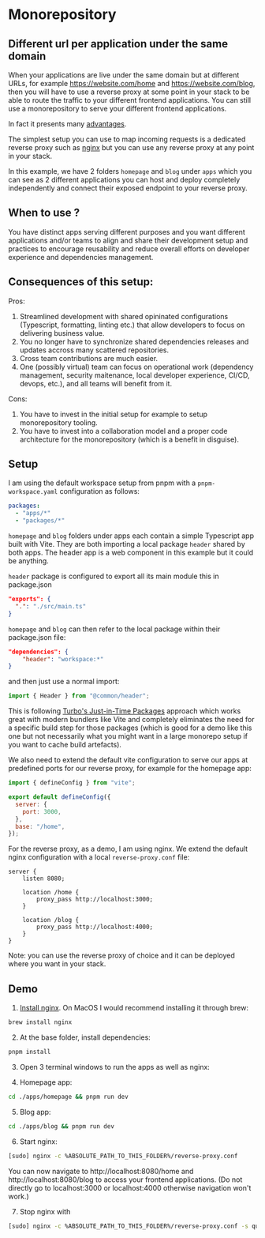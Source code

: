 # Monorepository

## Different url per application under the same domain

When your applications are live under the same domain but at different URLs, for example https://website.com/home and https://website.com/blog, then you will have to use a reverse proxy at some point in your stack to be able to route the traffic to your different frontend applications. You can still use a monorepository to serve your different frontend applications.

In fact it presents many [advantages](https://www.simplefrontend.dev/blog/why-a-frontend-monorepo/).

The simplest setup you can use to map incoming requests is a dedicated reverse proxy such as [nginx](https://nginx.org/) but you can use any reverse proxy at any point in your stack.

In this example, we have 2 folders `homepage` and `blog` under `apps` which you can see as 2 different applications you can host and deploy completely independently and connect their exposed endpoint to your reverse proxy.

## When to use ?

You have distinct apps serving different purposes and you want different applications and/or teams to align and share their development setup and practices to encourage reusability and reduce overall efforts on developer experience and dependencies management.

## Consequences of this setup:

Pros:

1. Streamlined development with shared opininated configurations (Typescript, formatting, linting etc.) that allow developers to focus on delivering business value.
1. You no longer have to synchronize shared dependencies releases and updates accross many scattered repositories.
1. Cross team contributions are much easier.
1. One (possibly virtual) team can focus on operational work (dependency management, security maitenance, local developer experience, CI/CD, devops, etc.), and all teams will benefit from it.

Cons:

1. You have to invest in the initial setup for example to setup monorepository tooling.
1. You have to invest into a collaboration model and a proper code architecture for the monorepository (which is a benefit in disguise).

## Setup

I am using the default workspace setup from pnpm with a `pnpm-workspace.yaml` configuration as follows:

```yaml
packages:
  - "apps/*"
  - "packages/*"
```

`homepage` and `blog` folders under apps each contain a simple Typescript app built with Vite. They are both importing a local package `header` shared by both apps. The header app is a web component in this example but it could be anything.

`header` package is configured to export all its main module this in package.json

```json
"exports": {
  ".": "./src/main.ts"
}
```

`homepage` and `blog` can then refer to the local package within their package.json file:

```json
"dependencies": {
    "header": "workspace:*"
}
```

and then just use a normal import:

```typescript
import { Header } from "@common/header";
```

This is following [Turbo's Just-in-Time Packages](https://turbo.build/repo/docs/core-concepts/internal-packages#just-in-time-packages) approach which works great with modern bundlers like Vite and completely eliminates the need for a specific build step for those packages (which is good for a demo like this one but not necessarily what you might want in a large monorepo setup if you want to cache build artefacts).

We also need to extend the default vite configuration to serve our apps at predefined ports for our reverse proxy, for example for the homepage app:

```javascript
import { defineConfig } from "vite";

export default defineConfig({
  server: {
    port: 3000,
  },
  base: "/home",
});
```

For the reverse proxy, as a demo, I am using nginx. We extend the default nginx configuration with a local `reverse-proxy.conf` file:

```
server {
    listen 8080;

    location /home {
        proxy_pass http://localhost:3000;
    }

    location /blog {
        proxy_pass http://localhost:4000;
    }
}
```

Note: you can use the reverse proxy of choice and it can be deployed where you want in your stack.

## Demo

1. [Install nginx](https://nginx.org/en/docs/install.html). On MacOS I would recommend installing it through brew:

```bash
brew install nginx
```

2. At the base folder, install dependencies:

```bash
pnpm install
```

3. Open 3 terminal windows to run the apps as well as nginx:

4. Homepage app:

```bash
cd ./apps/homepage && pnpm run dev
```

5. Blog app:

```bash
cd ./apps/blog && pnpm run dev
```

6. Start nginx:

```bash
[sudo] nginx -c %ABSOLUTE_PATH_TO_THIS_FOLDER%/reverse-proxy.conf
```

You can now navigate to http://localhost:8080/home and http://localhost:8080/blog to access your frontend applications. (Do not directly go to localhost:3000 or localhost:4000 otherwise navigation won't work.)

7. Stop nginx with

```bash
[sudo] nginx -c %ABSOLUTE_PATH_TO_THIS_FOLDER%/reverse-proxy.conf -s quit
```
